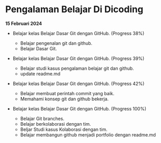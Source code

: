 # Pengalaman Belajar Di Dicoding

**15 Februari 2024**<br>
- Belajar kelas Belajar Dasar Git dengan GitHub. (Progress 38%)
  * Belajar pengenalan git dan github.
  * Belajar Dasar Git.

- Belajar kelas Belajar Dasar Git dengan GitHub. (Progress 39%)
  * Belajar studi kasus pengalaman belajar git dan github.
  * update readme.md

- Belajar kelas Belajar Dasar Git dengan GitHub. (Progress 42%)
  * Belajar membuat perintah commit yang baik.
  * Memahami konsep git dan github bekerja.
- Belajar kelas Belajar Dasar Git dengan GitHub. (Progress 100%)
  * Belajar Git branches.
  * Belajar berkolaborasi dengan tim.
  * Beljar Studi kasus Kolaborasi dengan tim.
  * Belajar membangun github menjadi portfolio dengan readme.md
